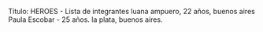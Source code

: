 Título: HEROES - Lista de integrantes
luana ampuero, 22 años, buenos aires
Paula Escobar - 25 años. la plata, buenos aires. 